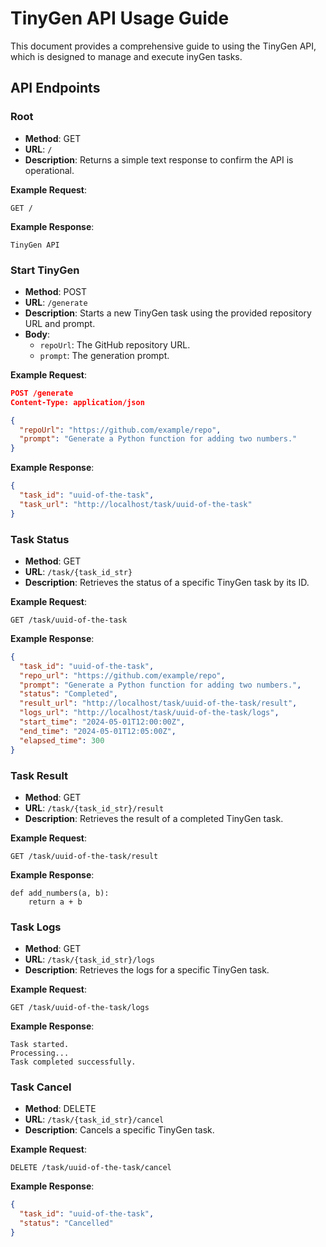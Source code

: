 # TinyGen API Usage Guide

This document provides a comprehensive guide to using the TinyGen API, which is designed to manage and execute inyGen tasks.

## API Endpoints

### Root

- **Method**: GET
- **URL**: `/`
- **Description**: Returns a simple text response to confirm the API is operational.

**Example Request**:
```
GET /
```

**Example Response**:
```
TinyGen API
```

### Start TinyGen

- **Method**: POST
- **URL**: `/generate`
- **Description**: Starts a new TinyGen task using the provided repository URL and prompt.
- **Body**:
  - `repoUrl`: The GitHub repository URL.
  - `prompt`: The generation prompt.

**Example Request**:
```json
POST /generate
Content-Type: application/json

{
  "repoUrl": "https://github.com/example/repo",
  "prompt": "Generate a Python function for adding two numbers."
}
```

**Example Response**:
```json
{
  "task_id": "uuid-of-the-task",
  "task_url": "http://localhost/task/uuid-of-the-task"
}
```

### Task Status

- **Method**: GET
- **URL**: `/task/{task_id_str}`
- **Description**: Retrieves the status of a specific TinyGen task by its ID.

**Example Request**:
```
GET /task/uuid-of-the-task
```

**Example Response**:
```json
{
  "task_id": "uuid-of-the-task",
  "repo_url": "https://github.com/example/repo",
  "prompt": "Generate a Python function for adding two numbers.",
  "status": "Completed",
  "result_url": "http://localhost/task/uuid-of-the-task/result",
  "logs_url": "http://localhost/task/uuid-of-the-task/logs",
  "start_time": "2024-05-01T12:00:00Z",
  "end_time": "2024-05-01T12:05:00Z",
  "elapsed_time": 300
}
```

### Task Result

- **Method**: GET
- **URL**: `/task/{task_id_str}/result`
- **Description**: Retrieves the result of a completed TinyGen task.

**Example Request**:
```
GET /task/uuid-of-the-task/result
```

**Example Response**:
```
def add_numbers(a, b):
    return a + b
```

### Task Logs

- **Method**: GET
- **URL**: `/task/{task_id_str}/logs`
- **Description**: Retrieves the logs for a specific TinyGen task.

**Example Request**:
```
GET /task/uuid-of-the-task/logs
```

**Example Response**:
```
Task started.
Processing...
Task completed successfully.
```

### Task Cancel

- **Method**: DELETE
- **URL**: `/task/{task_id_str}/cancel`
- **Description**: Cancels a specific TinyGen task.

**Example Request**:
```
DELETE /task/uuid-of-the-task/cancel
```

**Example Response**:
```json
{
  "task_id": "uuid-of-the-task",
  "status": "Cancelled"
}
```
